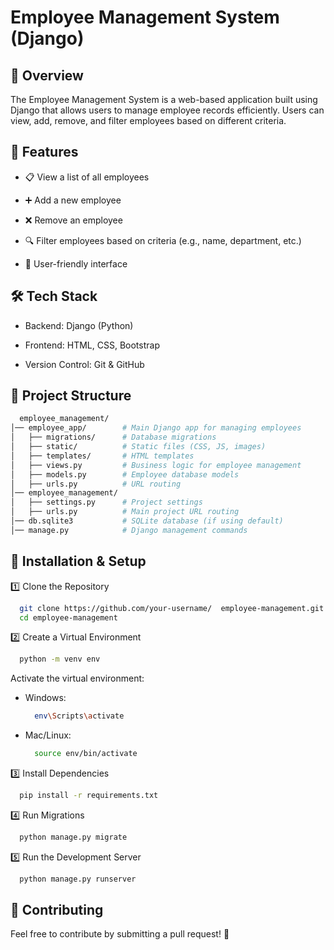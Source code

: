 
# Employee Management System (Django)

## 📌 Overview

The Employee Management System is a web-based application built using Django that allows users to manage employee records efficiently. Users can view, add, remove, and filter employees based on different criteria.


## 🚀 Features

- 📋 View a list of all employees

- ➕ Add a new employee

- ❌ Remove an employee

- 🔍 Filter employees based on criteria (e.g., name, department, etc.)

- 🎯 User-friendly interface



## 🛠️ Tech Stack

- Backend: Django (Python)

- Frontend: HTML, CSS, Bootstrap

- Version Control: Git & GitHub
## 📂 Project Structure


```bash
  employee_management/
│── employee_app/        # Main Django app for managing employees
│   ├── migrations/      # Database migrations
│   ├── static/          # Static files (CSS, JS, images)
│   ├── templates/       # HTML templates
│   ├── views.py         # Business logic for employee management
│   ├── models.py        # Employee database models
│   ├── urls.py          # URL routing
│── employee_management/
│   ├── settings.py      # Project settings
│   ├── urls.py          # Main project URL routing
│── db.sqlite3           # SQLite database (if using default)
│── manage.py            # Django management commands
```


## 🔧 Installation & Setup

1️⃣ Clone the Repository

```bash
  git clone https://github.com/your-username/  employee-management.git
  cd employee-management
```
2️⃣ Create a Virtual Environment

```bash
  python -m venv env
```
Activate the virtual environment:
- Windows:
  ```bash
    env\Scripts\activate
  ```
- Mac/Linux:
  ```bash
    source env/bin/activate
  ```
3️⃣ Install Dependencies
```bash
  pip install -r requirements.txt
```
4️⃣ Run Migrations
```bash
  python manage.py migrate
```
5️⃣ Run the Development Server
```bash
  python manage.py runserver
```
## 🤝 Contributing

Feel free to contribute by submitting a pull request! 🚀
